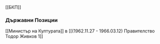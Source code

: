 [[БКП]]

### Държавни Позиции
[[Министър на Културата]] в [[(1962.11.27 - 1966.03.12) Правителство Тодор Живков 1]]